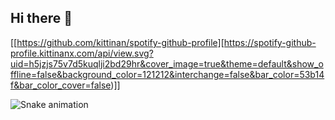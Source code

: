 ## Hi there 👋

[[https://github.com/kittinan/spotify-github-profile][https://spotify-github-profile.kittinanx.com/api/view.svg?uid=h5jzjs75v7d5kuqlji2bd29hr&cover_image=true&theme=default&show_offline=false&background_color=121212&interchange=false&bar_color=53b14f&bar_color_cover=false)]]

![Snake animation](https://github.com/thepiyushmalhotra/thepiyushmalhotra/blob/output/github-contribution-grid-snake.svg)
